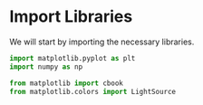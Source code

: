 # Import Libraries

We will start by importing the necessary libraries.

```python
import matplotlib.pyplot as plt
import numpy as np

from matplotlib import cbook
from matplotlib.colors import LightSource
```
